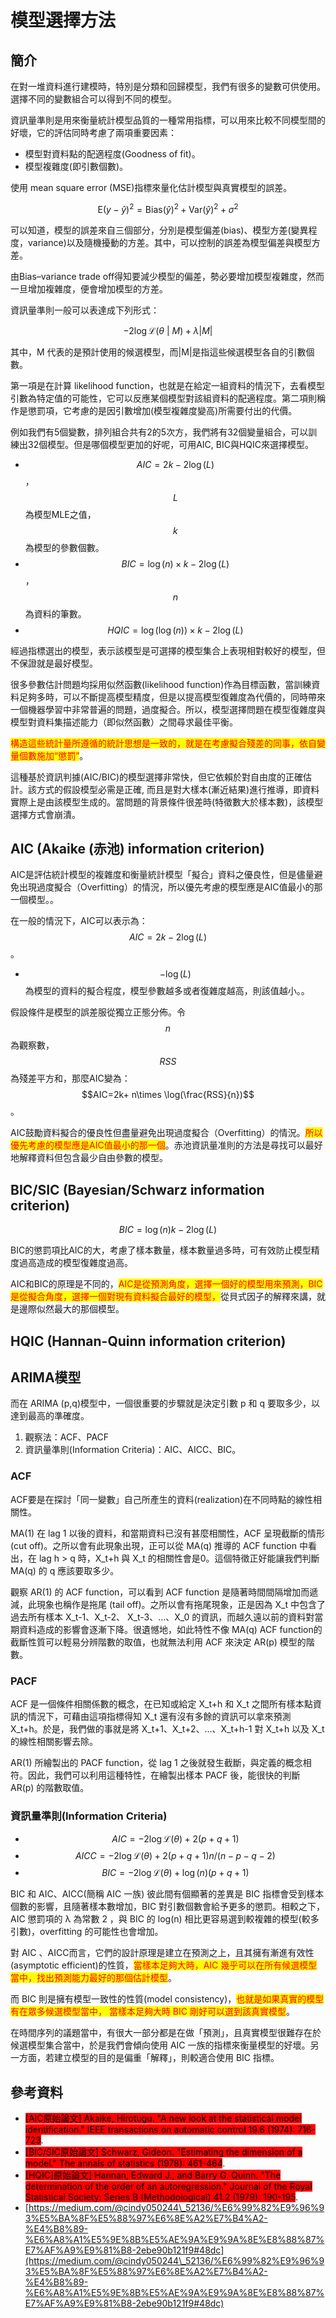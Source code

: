 # 模型選擇方法

## 簡介

在對一堆資料進行建模時，特別是分類和回歸模型，我們有很多的變數可供使用。選擇不同的變數組合可以得到不同的模型。

資訊量準則是用來衡量統計模型品質的一種常用指標，可以用來比較不同模型間的好壞，它的評估同時考慮了兩項重要因素：

* 模型對資料點的配適程度(Goodness of fit)。
* &#x20;模型複雜度(即引數個數)。

使用 mean square error (MSE)指標來量化估計模型與真實模型的誤差。

$$\mathrm{E}(y-\hat{y})^2 = \mathrm{Bias}(\hat{y})^2+\mathrm{Var}(\hat{y})^2+\sigma^2$$

可以知道，模型的誤差來自三個部分，分別是模型偏差(bias)、模型方差(變異程度，variance)以及隨機擾動的方差。其中，可以控制的誤差為模型偏差與模型方差。

由Bias–variance trade off得知要減少模型的偏差，勢必要增加模型複雜度，然而一旦增加複雜度，便會增加模型的方差。

資訊量準則一般可以表達成下列形式：

$$-2 \log \mathcal{L}(\theta~|~M) + \lambda |M|$$

其中，M 代表的是預計使用的候選模型，而|M|是指這些候選模型各自的引數個數。

第一項是在計算 likelihood function，也就是在給定一組資料的情況下，去看模型引數為特定值的可能性，它可以反應某個模型對該組資料的配適程度。第二項則稱作是懲罰項，它考慮的是因引數增加(模型複雜度變高)所需要付出的代價。

例如我們有5個變數，排列組合共有2的5次方，我們將有32個變量組合，可以訓練出32個模型。但是哪個模型更加的好呢，可用AIC, BIC與HQIC來選擇模型。

* $$AIC=2k-2\log(L)$$，$$L$$為模型MLE之值，$$k$$為模型的參數個數。
* $$BIC=\log(n)\times k - 2\log(L)$$，$$n$$為資料的筆數。
* $$HQIC=\log(\log(n))\times k -2 \log (L)$$

經過指標選出的模型，表示該模型是可選擇的模型集合上表現相對較好的模型，但不保證就是最好模型。

很多參數估計問題均採用似然函數(likelihood function)作為目標函數，當訓練資料足夠多時，可以不斷提高模型精度，但是以提高模型復雜度為代價的，同時帶來一個機器學習中非常普遍的問題，過度擬合。所以，模型選擇問題在模型復雜度與模型對資料集描述能力（即似然函數）之間尋求最佳平衡。

<mark style="color:red;">構造這些統計量所遵循的統計思想是一致的，就是在考慮擬合殘差的同事，依自變量個數施加“懲罰”</mark>。

這種基於資訊判據(AIC/BIC)的模型選擇非常快，但它依賴於對自由度的正確估計。該方式的假設模型必需是正確, 而且是對大樣本(漸近結果)進行推導，即資料實際上是由該模型生成的。當問題的背景條件很差時(特徵數大於樣本數)，該模型選擇方式會崩潰。

## AIC (Akaike (赤池) information criterion)

AIC是評估統計模型的複雜度和衡量統計模型「擬合」資料之優良性，但是儘量避免出現過度擬合（Overfitting）的情況，所以優先考慮的模型應是AIC值最小的那一個模型。。

在一般的情況下，AIC可以表示為：$$AIC=2k-2 \log(L)$$。

* $$-\log(L)$$​為模型的資料的擬合程度，模型參數越多或者復雜度越高，則該值越小。。

假設條件是模型的誤差服從獨立正態分佈。令$$n$$為觀察數，$$RSS$$為殘差平方和，那麼AIC變為：$$AIC=2k+ n\times \log(\frac{RSS}{n})$$。

AIC鼓勵資料擬合的優良性但盡量避免出現過度擬合（Overfitting）的情況。<mark style="color:red;">所以優先考慮的模型應是AIC值最小的那一個</mark>。赤池資訊量准則的方法是尋找可以最好地解釋資料但包含最少自由參數的模型。

## BIC/SIC (Bayesian/Schwarz information criterion)

$$BIC=\log(n)k - 2 \log(L)$$

BIC的懲罰項比AIC的大，考慮了樣本數量，樣本數量過多時，可有效防止模型精度過高造成的模型復雜度過高。

AIC和BIC的原理是不同的，<mark style="color:red;">AIC是從預測角度，選擇一個好的模型用來預測，BIC是從擬合角度，選擇一個對現有資料擬合最好的模型，</mark>從貝式因子的解釋來講，就是邊際似然最大的那個模型。

## HQIC (Hannan-Quinn information criterion)



## ARIMA模型

而在 ARIMA (p,q)模型中，一個很重要的步驟就是決定引數 p 和 q 要取多少，以達到最高的準確度。

1. 觀察法：ACF、PACF&#x20;
2. 資訊量準則(Information Criteria)：AIC、AICC、BIC。

### ACF

ACF要是在探討「同一變數」自己所產生的資料(realization)在不同時點的線性相關性。

MA(1) 在 lag 1 以後的資料，和當期資料已沒有甚麼相關性，ACF 呈現截斷的情形(cut off)。之所以會有此現象出現，正可以從 MA(q) 推導的 ACF function 中看出，在 lag h > q 時，X\_t+h 與 X\_t 的相關性會是0。這個特徵正好能讓我們判斷 MA(q) 的 q 應該要取多少。

觀察 AR(1) 的 ACF function，可以看到 ACF function 是隨著時間間隔增加而遞減，此現象也稱作是拖尾 (tail off)。之所以會有拖尾現象，正是因為 X\_t 中包含了過去所有樣本 X\_t-1、X\_t-2、 X\_t-3、…、X\_0 的資訊，而越久遠以前的資料對當期資料造成的影響會逐漸下降。很遺憾地，如此特性不像 MA(q) ACF function的截斷性質可以輕易分辨階數的取值，也就無法利用 ACF 來決定 AR(p) 模型的階數。

### PACF

ACF 是一個條件相關係數的概念，在已知或給定 X\_t+h 和 X\_t 之間所有樣本點資訊的情況下，可藉由這項指標得知 X\_t 還有沒有多餘的資訊可以拿來預測 X\_t+h。於是，我們做的事就是將 X\_t+1、X\_t+2、…、X\_t+h-1 對 X\_t+h 以及 X\_t 的線性相關影響去除。

AR(1) 所繪製出的 PACF function，從 lag 1 之後就發生截斷，與定義的概念相符。因此，我們可以利用這種特性，在繪製出樣本 PACF 後，能很快的判斷 AR(p) 的階數取值。

### 資訊量準則(Information Criteria)

* $$AIC=-2 \log \mathcal{L}(\theta) + 2 (p+q+1)$$
* $$AICC=-2 \log \mathcal{L}(\theta) + 2 (p+q+1)n/(n-p-q-2)$$
* $$BIC=-2 \log \mathcal{L}(\theta) + \log (n)(p+q+1)$$

BIC 和 AIC、AICC(簡稱 AIC 一族) 彼此間有個顯著的差異是 BIC 指標會受到樣本個數的影響，且隨著樣本數增加，BIC 對引數個數會給予更多的懲罰。相較之下，AIC 懲罰項的 λ 為常數 2 ，與 BIC 的 log(n) 相比更容易選到較複雜的模型(較多引數)，overfitting 的可能性也會增加。

對 AIC 、AICC而言，它們的設計原理是建立在預測之上，且其擁有漸進有效性(asymptotic efficient)的性質，<mark style="color:red;">當樣本足夠大時，AIC 幾乎可以在所有候選模型當中，找出預測能力最好的那個估計模型</mark>。

而 BIC 則是擁有模型一致性的性質(model consistency)，<mark style="color:red;">也就是如果真實的模型有在眾多候選模型當中， 當樣本足夠大時 BIC 剛好可以選到該真實模型</mark>。

在時間序列的議題當中，有很大一部分都是在做「預測」，且真實模型很難存在於候選模型集合當中，於是我們會傾向使用 AIC 一族的指標來衡量模型的好壞。另一方面，若建立模型的目的是偏重「解釋」，則較適合使用 BIC 指標。

## 參考資料

* <mark style="background-color:red;">\[AIC原始論文] Akaike, Hirotugu. "A new look at the statistical model identification." IEEE transactions on automatic control 19.6 (1974): 716-723</mark>.
* <mark style="background-color:red;">\[BIC/SIC原始論文] Schwarz, Gideon. "Estimating the dimension of a model." The annals of statistics (1978): 461-464</mark>.
* <mark style="background-color:red;">\[HQIC]原始論文] Hannan, Edward J., and Barry G. Quinn. "The determination of the order of an autoregression." Journal of the Royal Statistical Society: Series B (Methodological) 41.2 (1979): 190-195</mark>.
* [https://medium.com/@cindy050244\_52136/%E6%99%82%E9%96%93%E5%BA%8F%E5%88%97%E6%8E%A2%E7%B4%A2-%E4%B8%89-%E6%A8%A1%E5%9E%8B%E5%AE%9A%E9%9A%8E%E8%88%87%E7%AF%A9%E9%81%B8-2ebe90b121f9#48dc](https://medium.com/@cindy050244\_52136/%E6%99%82%E9%96%93%E5%BA%8F%E5%88%97%E6%8E%A2%E7%B4%A2-%E4%B8%89-%E6%A8%A1%E5%9E%8B%E5%AE%9A%E9%9A%8E%E8%88%87%E7%AF%A9%E9%81%B8-2ebe90b121f9#48dc)
